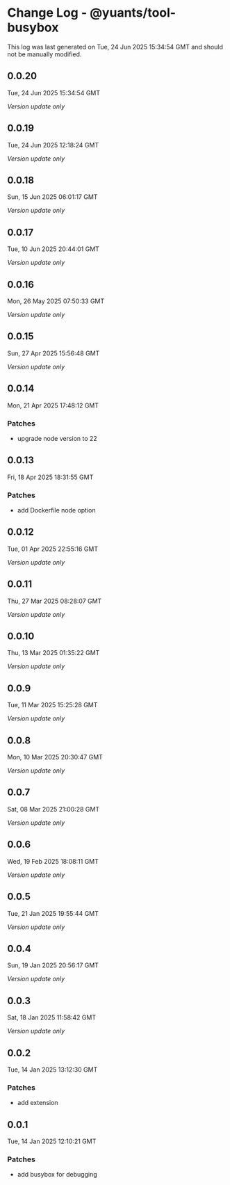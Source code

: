 # Change Log - @yuants/tool-busybox

This log was last generated on Tue, 24 Jun 2025 15:34:54 GMT and should not be manually modified.

## 0.0.20
Tue, 24 Jun 2025 15:34:54 GMT

_Version update only_

## 0.0.19
Tue, 24 Jun 2025 12:18:24 GMT

_Version update only_

## 0.0.18
Sun, 15 Jun 2025 06:01:17 GMT

_Version update only_

## 0.0.17
Tue, 10 Jun 2025 20:44:01 GMT

_Version update only_

## 0.0.16
Mon, 26 May 2025 07:50:33 GMT

_Version update only_

## 0.0.15
Sun, 27 Apr 2025 15:56:48 GMT

_Version update only_

## 0.0.14
Mon, 21 Apr 2025 17:48:12 GMT

### Patches

- upgrade node version to 22

## 0.0.13
Fri, 18 Apr 2025 18:31:55 GMT

### Patches

- add Dockerfile node option

## 0.0.12
Tue, 01 Apr 2025 22:55:16 GMT

_Version update only_

## 0.0.11
Thu, 27 Mar 2025 08:28:07 GMT

_Version update only_

## 0.0.10
Thu, 13 Mar 2025 01:35:22 GMT

_Version update only_

## 0.0.9
Tue, 11 Mar 2025 15:25:28 GMT

_Version update only_

## 0.0.8
Mon, 10 Mar 2025 20:30:47 GMT

_Version update only_

## 0.0.7
Sat, 08 Mar 2025 21:00:28 GMT

_Version update only_

## 0.0.6
Wed, 19 Feb 2025 18:08:11 GMT

_Version update only_

## 0.0.5
Tue, 21 Jan 2025 19:55:44 GMT

_Version update only_

## 0.0.4
Sun, 19 Jan 2025 20:56:17 GMT

_Version update only_

## 0.0.3
Sat, 18 Jan 2025 11:58:42 GMT

_Version update only_

## 0.0.2
Tue, 14 Jan 2025 13:12:30 GMT

### Patches

- add extension

## 0.0.1
Tue, 14 Jan 2025 12:10:21 GMT

### Patches

- add busybox for debugging

